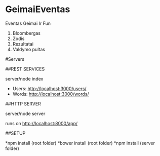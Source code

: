 # GeimaiEventas
Eventas Geimai Ir Fun

1. Bloombergas
2. Zodis
3. Rezultatai
4. Valdymo pultas

#Servers

##REST SERVICES

server/node index

* Users: [http://localhost:3000/users/](http://localhost:3000/users/)
* Words: [http://localhost:3000/words/](http://localhost:3000/users/)

##HTTP SERVER

server/node server

runs on [http://localhost:8000/app/](http://localhost:3000/users/)

##SETUP

*npm install (root folder)
*bower install (root folder)
*npm install (server folder)